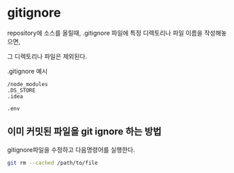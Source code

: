 # gitignore

repository에 소스를 올릴때, .gitignore 파일에 특정 디렉토리나 파일 이름을 작성해놓으면,

그 디렉토리나 파일은 제외된다.

.gitignore 예시

```text
/node_modules
.DS_STORE
.idea

.env
```

## 이미 커밋된 파일을 git ignore 하는 방법

gitignore파일을 수정하고 다음명령어를 실행한다.

```bash
git rm --cached /path/to/file
```

